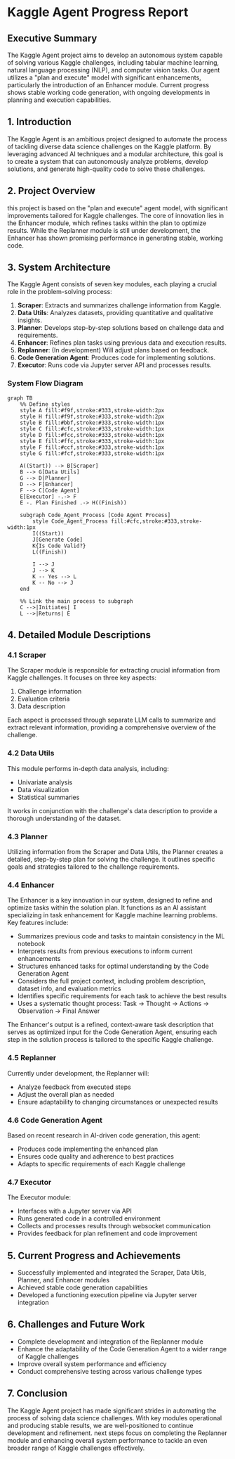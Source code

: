 # Kaggle Agent Progress Report

## Executive Summary

The Kaggle Agent project aims to develop an autonomous system capable of solving various Kaggle challenges, including tabular machine learning, natural language processing (NLP), and computer vision tasks. Our agent utilizes a "plan and execute" model with significant enhancements, particularly the introduction of an Enhancer module. Current progress shows stable working code generation, with ongoing developments in planning and execution capabilities.

## 1. Introduction

The Kaggle Agent is an ambitious project designed to automate the process of tackling diverse data science challenges on the Kaggle platform. By leveraging advanced AI techniques and a modular architecture, this goal is to create a system that can autonomously analyze problems, develop solutions, and generate high-quality code to solve these challenges.

## 2. Project Overview

this project is based on the "plan and execute" agent model, with significant improvements tailored for Kaggle challenges. The core of innovation lies in the Enhancer module, which refines tasks within the plan to optimize results. While the Replanner module is still under development, the Enhancer has shown promising performance in generating stable, working code.

## 3. System Architecture

The Kaggle Agent consists of seven key modules, each playing a crucial role in the problem-solving process:

1. **Scraper**: Extracts and summarizes challenge information from Kaggle.
2. **Data Utils**: Analyzes datasets, providing quantitative and qualitative insights.
3. **Planner**: Develops step-by-step solutions based on challenge data and requirements.
4. **Enhancer**: Refines plan tasks using previous data and execution results.
5. **Replanner**: (In development) Will adjust plans based on feedback.
6. **Code Generation Agent**: Produces code for implementing solutions.
7. **Executor**: Runs code via Jupyter server API and processes results.

### System Flow Diagram

```mermaid
graph TB
    %% Define styles
    style A fill:#f9f,stroke:#333,stroke-width:2px
    style H fill:#f9f,stroke:#333,stroke-width:2px
    style B fill:#bbf,stroke:#333,stroke-width:1px
    style C fill:#cfc,stroke:#333,stroke-width:1px
    style D fill:#fcc,stroke:#333,stroke-width:1px
    style E fill:#ffc,stroke:#333,stroke-width:1px
    style F fill:#ccf,stroke:#333,stroke-width:1px
    style G fill:#fcf,stroke:#333,stroke-width:1px

    A((Start)) --> B[Scraper]
    B --> G[Data Utils]
    G --> D[Planner]
    D --> F[Enhancer]
    F --> C[Code Agent]
    E[Executor] -.-> F
    E -. Plan Finished .-> H((Finish))

    subgraph Code_Agent_Process [Code Agent Process]
        style Code_Agent_Process fill:#cfc,stroke:#333,stroke-width:1px
        I((Start))
        J[Generate Code]
        K{Is Code Valid?}
        L((Finish))
        
        I --> J
        J --> K
        K -- Yes --> L
        K -- No --> J
    end
    
    %% Link the main process to subgraph
    C -->|Initiates| I
    L -->|Returns| E
```

## 4. Detailed Module Descriptions

### 4.1 Scraper

The Scraper module is responsible for extracting crucial information from Kaggle challenges. It focuses on three key aspects:

1. Challenge information
2. Evaluation criteria
3. Data description

Each aspect is processed through separate LLM calls to summarize and extract relevant information, providing a comprehensive overview of the challenge.

### 4.2 Data Utils

This module performs in-depth data analysis, including:

- Univariate analysis
- Data visualization
- Statistical summaries

It works in conjunction with the challenge's data description to provide a thorough understanding of the dataset.

### 4.3 Planner

Utilizing information from the Scraper and Data Utils, the Planner creates a detailed, step-by-step plan for solving the challenge. It outlines specific goals and strategies tailored to the challenge requirements.

### 4.4 Enhancer

The Enhancer is a key innovation in our system, designed to refine and optimize tasks within the solution plan. It functions as an AI assistant specializing in task enhancement for Kaggle machine learning problems. Key features include:

- Summarizes previous code and tasks to maintain consistency in the ML notebook
- Interprets results from previous executions to inform current enhancements
- Structures enhanced tasks for optimal understanding by the Code Generation Agent
- Considers the full project context, including problem description, dataset info, and evaluation metrics
- Identifies specific requirements for each task to achieve the best results
- Uses a systematic thought process: Task → Thought → Actions → Observation → Final Answer

The Enhancer's output is a refined, context-aware task description that serves as optimized input for the Code Generation Agent, ensuring each step in the solution process is tailored to the specific Kaggle challenge.

### 4.5 Replanner

Currently under development, the Replanner will:

- Analyze feedback from executed steps
- Adjust the overall plan as needed
- Ensure adaptability to changing circumstances or unexpected results

### 4.6 Code Generation Agent

Based on recent research in AI-driven code generation, this agent:

- Produces code implementing the enhanced plan
- Ensures code quality and adherence to best practices
- Adapts to specific requirements of each Kaggle challenge

### 4.7 Executor

The Executor module:

- Interfaces with a Jupyter server via API
- Runs generated code in a controlled environment
- Collects and processes results through websocket communication
- Provides feedback for plan refinement and code improvement

## 5. Current Progress and Achievements

- Successfully implemented and integrated the Scraper, Data Utils, Planner, and Enhancer modules
- Achieved stable code generation capabilities
- Developed a functioning execution pipeline via Jupyter server integration

## 6. Challenges and Future Work

- Complete development and integration of the Replanner module
- Enhance the adaptability of the Code Generation Agent to a wider range of Kaggle challenges
- Improve overall system performance and efficiency
- Conduct comprehensive testing across various challenge types

## 7. Conclusion

The Kaggle Agent project has made significant strides in automating the process of solving data science challenges. With key modules operational and producing stable results, we are well-positioned to continue development and refinement. next steps focus on completing the Replanner module and enhancing overall system performance to tackle an even broader range of Kaggle challenges effectively.
